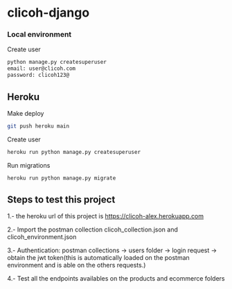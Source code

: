 # clicoh-django


### Local environment
Create user
```bash
python manage.py createsuperuser
email: user@clicoh.com
password: clicoh123@
```


## Heroku

Make deploy
```bash
git push heroku main
```

Create user
```bash
heroku run python manage.py createsuperuser
```

Run migrations
```bash
heroku run python manage.py migrate
```

## Steps to test this project

1.- the heroku url of this project is
https://clicoh-alex.herokuapp.com

2.- Import the postman collection clicoh_collection.json and clicoh_environment.json

3.- Authentication:
postman collections -> users folder -> login request -> obtain the jwt token(this is automatically loaded on the postman environment and is able on the others requests.)

4.- Test all the endpoints availables on the products and ecommerce folders
